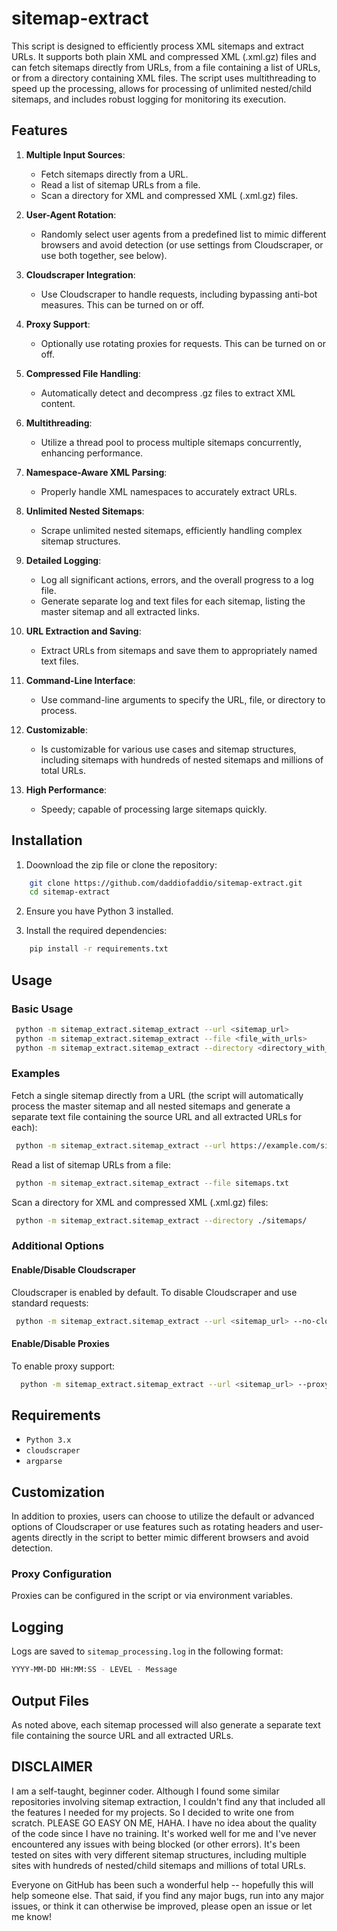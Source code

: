 # sitemap-extract

This script is designed to efficiently process XML sitemaps and extract URLs. It supports both plain XML and compressed XML (.xml.gz) files and can fetch sitemaps directly from URLs, from a file containing a list of URLs, or from a directory containing XML files. The script uses multithreading to speed up the processing, allows for processing of unlimited nested/child sitemaps, and includes robust logging for monitoring its execution.

## Features

1. **Multiple Input Sources**:
   - Fetch sitemaps directly from a URL.
   - Read a list of sitemap URLs from a file.
   - Scan a directory for XML and compressed XML (.xml.gz) files.

2. **User-Agent Rotation**:
   - Randomly select user agents from a predefined list to mimic different browsers and avoid detection (or use settings from Cloudscraper, or use both together, see below).

3. **Cloudscraper Integration**:
   - Use Cloudscraper to handle requests, including bypassing anti-bot measures. This can be turned on or off.

4. **Proxy Support**:
   - Optionally use rotating proxies for requests. This can be turned on or off.

5. **Compressed File Handling**:
   - Automatically detect and decompress .gz files to extract XML content.

6. **Multithreading**:
   - Utilize a thread pool to process multiple sitemaps concurrently, enhancing performance.

7. **Namespace-Aware XML Parsing**:
   - Properly handle XML namespaces to accurately extract URLs.

8. **Unlimited Nested Sitemaps**:
   - Scrape unlimited nested sitemaps, efficiently handling complex sitemap structures.

9. **Detailed Logging**:
   - Log all significant actions, errors, and the overall progress to a log file.
   - Generate separate log and text files for each sitemap, listing the master sitemap and all extracted links.

10. **URL Extraction and Saving**:
    - Extract URLs from sitemaps and save them to appropriately named text files.

11. **Command-Line Interface**:
    - Use command-line arguments to specify the URL, file, or directory to process.

12. **Customizable**:
    - Is customizable for various use cases and sitemap structures, including sitemaps with hundreds of nested sitemaps and millions of total URLs.

13. **High Performance**:
    - Speedy; capable of processing large sitemaps quickly.

## Installation

1. Doownload the zip file or clone the repository:

```bash
    git clone https://github.com/daddiofaddio/sitemap-extract.git
    cd sitemap-extract
```

2. Ensure you have Python 3 installed.

3. Install the required dependencies:

```bash
    pip install -r requirements.txt
```

## Usage

### Basic Usage
  
   ```bash
    python -m sitemap_extract.sitemap_extract --url <sitemap_url>
    python -m sitemap_extract.sitemap_extract --file <file_with_urls>
    python -m sitemap_extract.sitemap_extract --directory <directory_with_xml_files>
   ```

### Examples

Fetch a single sitemap directly from a URL (the script will automatically process the master sitemap and all nested sitemaps and generate a separate text file containing the source URL and all extracted URLs for each):

   ```bash
    python -m sitemap_extract.sitemap_extract --url https://example.com/sitemap_index.xml
   ```

Read a list of sitemap URLs from a file:

   ```bash
    python -m sitemap_extract.sitemap_extract --file sitemaps.txt
   ```

Scan a directory for XML and compressed XML (.xml.gz) files:

   ```bash
    python -m sitemap_extract.sitemap_extract --directory ./sitemaps/
   ```

### Additional Options

#### Enable/Disable Cloudscraper

Cloudscraper is enabled by default. To disable Cloudscraper and use standard requests:

   ```bash
    python -m sitemap_extract.sitemap_extract --url <sitemap_url> --no-cloudscraper
   ```

#### Enable/Disable Proxies

To enable proxy support:

   ```bash
     python -m sitemap_extract.sitemap_extract --url <sitemap_url> --proxy
   ```

## Requirements

- `Python 3.x`
- `cloudscraper`
- `argparse`

## Customization

In addition to proxies, users can choose to utilize the default or advanced options of Cloudscraper or use features such as rotating headers and user-agents directly in the script to better mimic different browsers and avoid detection.

### Proxy Configuration

Proxies can be configured in the script or via environment variables.

## Logging

Logs are saved to `sitemap_processing.log` in the following format:

```bash
YYYY-MM-DD HH:MM:SS - LEVEL - Message
```
## Output Files

As noted above, each sitemap processed will also generate a separate text file containing the source URL and all extracted URLs.

## DISCLAIMER

I am a self-taught, beginner coder. Although I found some similar repositories involving sitemap extraction, I couldn't find any that included all the features I needed for my projects. So I decided to write one from scratch. PLEASE GO EASY ON ME, HAHA. I have no idea about the quality of the code since I have no training. It's worked well for me and I've never encountered any issues with being blocked (or other errors). It's been tested on sites with very different sitemap structures, including multiple sites with hundreds of nested/child sitemaps and millions of total URLs.

Everyone on GitHub has been such a wonderful help -- hopefully this will help someone else. That said, if you find any major bugs, run into any major issues, or think it can otherwise be improved, please open an issue or let me know!
